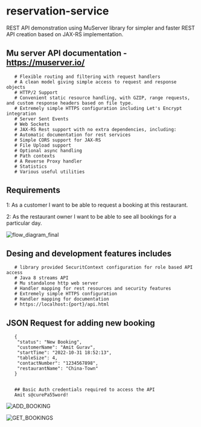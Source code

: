 # reservation-service

REST API demonstration using MuServer library for simpler and faster REST API creation based on JAX-RS implementation.

## Mu server API documentation - https://muserver.io/

       # Flexible routing and filtering with request handlers
       # A clean model giving simple access to request and response objects
       # HTTP/2 Support
       # Convenient static resource handling, with GZIP, range requests, and custom response headers based on file type.
       # Extremely simple HTTPS configuration including Let's Encrypt integration
       # Server Sent Events
       # Web Sockets
       # JAX-RS Rest support with no extra dependencies, including:
       # Automatic documentation for rest services
       # Simple CORS support for JAX-RS
       # File Upload support
       # Optional async handling
       # Path contexts
       # A Reverse Proxy handler
       # Statistics
       # Various useful utilities

## Requirements

1: As a customer I want to be able to request a booking at this restaurant.

2: As the restaurant owner I want to be able to see all bookings for a particular day.

![flow_diagram_final](https://user-images.githubusercontent.com/11241862/199073276-e0b9ecaa-6a70-438a-9014-e96612e34e07.png)




## Desing and development features includes
       # library provided SecuritContext configuration for role based API access
       # Java 8 streams API
       # Mu standalone http web server
       # Handler mapping for rest resources and security features
       # Extremely simple HTTPS configuration 
       # Handler mapping for documentation
       # https://localhost:{port}/api.html


       
       
## JSON Request for adding new booking

       
   

       {
        "status": "New Booking",
        "customerName": "Amit Gurav",
        "startTime": "2022-10-31 18:52:13",
        "tableSize": 4,
        "contactNumber": "1234567898",
        "restaurantName": "China-Town"
       }


       ## Basic Auth credentials required to access the API
       Amit s@curePa55word!
       


 
 ![ADD_BOOKING](https://user-images.githubusercontent.com/11241862/199080925-e1e8c210-3873-4642-a644-8767eaff9429.png)
 
 

 ![GET_BOOKINGS](https://user-images.githubusercontent.com/11241862/199080939-76a8ef1a-b663-498f-a1df-e2fea8815da8.png)



       

